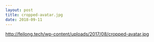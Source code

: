 ```yaml
---
layout: post
title: cropped-avatar.jpg
date: 2018-09-11
---
```


http://feilong.tech/wp-content/uploads/2017/08/cropped-avatar.jpg